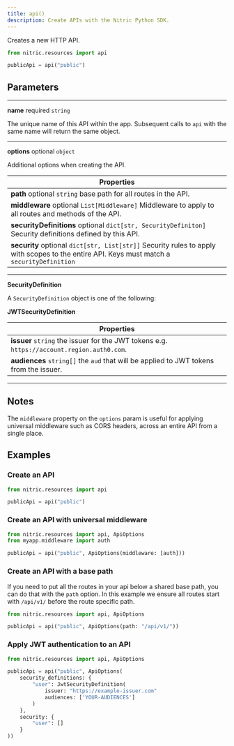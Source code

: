 ```yaml
---
title: api()
description: Create APIs with the Nitric Python SDK.
---
```


Creates a new HTTP API.

```python
from nitric.resources import api

publicApi = api("public")
```

## Parameters

---

**name** required `string`

The unique name of this API within the app. Subsequent calls to `api` with the same name will return the same object.

---

**options** optional `object`

Additional options when creating the API.

| Properties                                                                                                                                       |
| ------------------------------------------------------------------------------------------------------------------------------------------------ |
| **path** optional `string`  base path for all routes in the API.                                                                            |
| **middleware** optional `List[Middleware]`  Middleware to apply to all routes and methods of the API.                                       |
| **securityDefinitions** optional `dict[str, SecurityDefiniton]`  Security definitions defined by this API.                                  |
| **security** optional `dict[str, List[str]]`  Security rules to apply with scopes to the entire API. Keys must match a `securityDefinition` |

---

**SecurityDefinition**

A `SecurityDefinition` object is one of the following:

**JWTSecurityDefinition**

| Properties                                                                                       |
| ------------------------------------------------------------------------------------------------ |
| **issuer** `string`  the issuer for the JWT tokens e.g. `https://account.region.auth0.com`. |
| **audiences** `string[]`  the `aud` that will be applied to JWT tokens from the issuer.     |

---

## Notes

The `middleware` property on the `options` param is useful for applying universal middleware such as CORS headers, across an entire API from a single place.

## Examples

### Create an API

```python
from nitric.resources import api

publicApi = api("public")
```

### Create an API with universal middleware

```python
from nitric.resources import api, ApiOptions
from myapp.middleware import auth

publicApi = api("public", ApiOptions(middleware: [auth]))
```

### Create an API with a base path

If you need to put all the routes in your api below a shared base path, you can do that with the `path` option. In this example we ensure all routes start with `/api/v1/` before the route specific path.

```python
from nitric.resources import api, ApiOptions

publicApi = api("public", ApiOptions(path: "/api/v1/"))
```

### Apply JWT authentication to an API

```python
from nitric.resources import api, ApiOptions

publicApi = api("public", ApiOptions(
    security_definitions: {
        "user": JwtSecurityDefinition(
            issuer: "https://example-issuer.com"
            audiences: ['YOUR-AUDIENCES']
        )
    },
    security: {
        "user": []
    }
))
```
